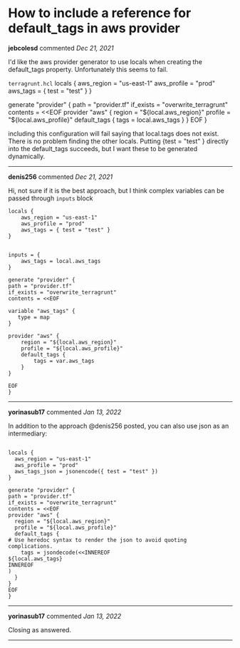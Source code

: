 # How to include a reference for default_tags in aws provider 

**jebcolesd** commented *Dec 21, 2021*

I'd like the aws provider generator to use locals when creating the default_tags property. Unfortunately this seems to fail. 

`terragrunt.hcl`
locals {
aws_region = "us-east-1"
aws_profile = "prod"
aws_tags = { test = "test" }
}

generate "provider" {
  path      = "provider.tf"
  if_exists = "overwrite_terragrunt"
  contents  = <<EOF
provider "aws" {
  region = "${local.aws_region}"
  profile = "${local.aws_profile}"
  default_tags {
    tags = local.aws_tags
  }
}
EOF
}

including this configuration will fail saying that local.tags does not exist. There is no problem finding the other locals. Putting {test = "test" }  directly into the default_tags succeeds, but I want these to be generated dynamically.
<br />
***


**denis256** commented *Dec 21, 2021*

Hi, not sure if it is the best approach, but I think complex variables can be passed through `inputs` block

```
locals {
    aws_region = "us-east-1"
    aws_profile = "prod"
    aws_tags = { test = "test" }
}


inputs = {
    aws_tags = local.aws_tags
}

generate "provider" {
path = "provider.tf"
if_exists = "overwrite_terragrunt"
contents = <<EOF

variable "aws_tags" {
   type = map
}

provider "aws" {
    region = "${local.aws_region}"
    profile = "${local.aws_profile}"
    default_tags {
        tags = var.aws_tags
    }
}

EOF
}

```
***

**yorinasub17** commented *Jan 13, 2022*

In addition to the approach @denis256 posted, you can also use json as an intermediary:

```hcl

locals {
  aws_region = "us-east-1"
  aws_profile = "prod"
  aws_tags_json = jsonencode({ test = "test" })
}

generate "provider" {
path = "provider.tf"
if_exists = "overwrite_terragrunt"
contents = <<EOF
provider "aws" {
  region = "${local.aws_region}"
  profile = "${local.aws_profile}"
  default_tags {
# Use heredoc syntax to render the json to avoid quoting complications.
    tags = jsondecode(<<INNEREOF
${local.aws_tags}
INNEREOF
)
  }
}
EOF
}
```
***

**yorinasub17** commented *Jan 13, 2022*

Closing as answered.
***

